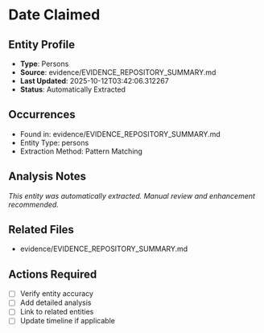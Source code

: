 # Date Claimed

## Entity Profile
- **Type**: Persons
- **Source**: evidence/EVIDENCE_REPOSITORY_SUMMARY.md
- **Last Updated**: 2025-10-12T03:42:06.312267
- **Status**: Automatically Extracted

## Occurrences
- Found in: evidence/EVIDENCE_REPOSITORY_SUMMARY.md
- Entity Type: persons
- Extraction Method: Pattern Matching

## Analysis Notes
*This entity was automatically extracted. Manual review and enhancement recommended.*

## Related Files
- evidence/EVIDENCE_REPOSITORY_SUMMARY.md

## Actions Required
- [ ] Verify entity accuracy
- [ ] Add detailed analysis
- [ ] Link to related entities
- [ ] Update timeline if applicable
